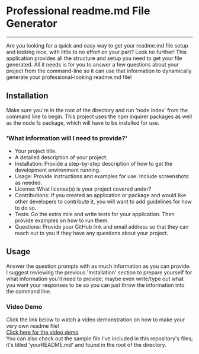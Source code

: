 # Professional readme.md File Generator
***
Are you looking for a quick and easy way to get your readme.md file setup and looking nice, with little to no effort on your part? Look no further! This application provides all the structure and setup you need to get your file generated. All it needs is for you to answer a few questions about your project from the command-line so it can use that information to dynamically generate your professional-looking readme.md file!

## Installation
Make sure you're in the root of the directory and run 'node index' from the command line to begin. This project uses the npm inquirer packages as well as the node fs package, which will have to be installed for use.
### 'What information will I need to provide?'
- Your project title.
- A detailed description of your project.
- Installation: 
    Provide a step-by-step description of how to get the development environment running.
- Usage: 
    Provide instructions and examples for use. Include screenshots as needed.
- License: 
    What license(s) is your project covered under?
- Contributions: 
    If you created an application or package and would like other developers to contribute it, you will want to add guidelines for how to do so. 
- Tests:
    Go the extra mile and write tests for your application. Then provide examples on how to run them.
- Questions:
    Provide your GitHub link and email address so that they can reach out to you if they have any questions about your project.

## Usage
Answer the question prompts with as much information as you can provide. I suggest reviewing the previous 'Installation' section to prepare yourself for what information you'll need to provide; maybe even write/type out what you want your responses to be so you can just throw the information into the command line. 

### Video Demo
Click the link below to watch a video demonstration on how to make your very own readme file!
<br> [Click here for the video demo](https://drive.google.com/file/d/1l6QTqPH_ndov5sef8DXvvtR_gGh0VZsc/view)
<br> You can also check out the sample file I've included in this repository's files; it's titled 'yourREADME.md' and found in the root of the directory.

